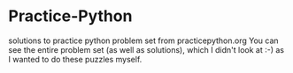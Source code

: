 # Practice-Python
solutions to practice python problem set from practicepython.org
You can see the entire problem set (as well as solutions), which I didn't look at :-) as I wanted to do these puzzles myself.
